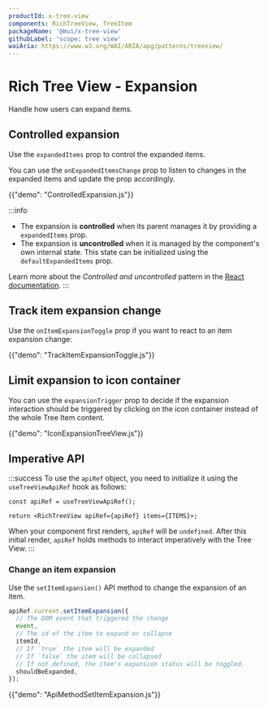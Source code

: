 ```yaml
---
productId: x-tree-view
components: RichTreeView, TreeItem
packageName: '@mui/x-tree-view'
githubLabel: 'scope: tree view'
waiAria: https://www.w3.org/WAI/ARIA/apg/patterns/treeview/
---
```


# Rich Tree View - Expansion

<p class="description">Handle how users can expand items.</p>

## Controlled expansion

Use the `expandedItems` prop to control the expanded items.

You can use the `onExpandedItemsChange` prop to listen to changes in the expanded items and update the prop accordingly.

{{"demo": "ControlledExpansion.js"}}

:::info

- The expansion is **controlled** when its parent manages it by providing a `expandedItems` prop.
- The expansion is **uncontrolled** when it is managed by the component's own internal state. This state can be initialized using the `defaultExpandedItems` prop.

Learn more about the _Controlled and uncontrolled_ pattern in the [React documentation](https://react.dev/learn/sharing-state-between-components#controlled-and-uncontrolled-components).
:::

## Track item expansion change

Use the `onItemExpansionToggle` prop if you want to react to an item expansion change:

{{"demo": "TrackItemExpansionToggle.js"}}

## Limit expansion to icon container

You can use the `expansionTrigger` prop to decide if the expansion interaction should be triggered by clicking on the icon container instead of the whole Tree Item content.

{{"demo": "IconExpansionTreeView.js"}}

## Imperative API

:::success
To use the `apiRef` object, you need to initialize it using the `useTreeViewApiRef` hook as follows:

```tsx
const apiRef = useTreeViewApiRef();

return <RichTreeView apiRef={apiRef} items={ITEMS}>;
```

When your component first renders, `apiRef` will be `undefined`.
After this initial render, `apiRef` holds methods to interact imperatively with the Tree View.
:::

### Change an item expansion

Use the `setItemExpansion()` API method to change the expansion of an item.

```ts
apiRef.current.setItemExpansion({
  // The DOM event that triggered the change
  event,
  // The id of the item to expand or collapse
  itemId,
  // If `true` the item will be expanded
  // If `false` the item will be collapsed
  // If not defined, the item's expansion status will be toggled.
  shouldBeExpanded,
});
```

{{"demo": "ApiMethodSetItemExpansion.js"}}
